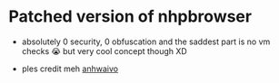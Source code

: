 # Patched version of nhpbrowser
- absolutely 0 security, 0 obfuscation and the saddest part is no vm checks 😭 but very cool concept though XD

- ples credit meh [anhwaivo](https://e-z.bio/anhwaivo)
